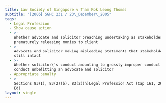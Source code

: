 ```yaml
---
title: Law Society of Singapore v Tham Kok Leong Thomas
subtitle: "[2005] SGHC 231 / 23\_December\_2005"
tags:
  - Legal Profession
  - Show cause action
  - >-
    Whether advocate and solicitor breaching undertaking as stakeholder by
    prematurely releasing monies to client
  - >-
    Advocate and solicitor making misleading statements that stakeholder sums
    still intact
  - >-
    Whether solicitor\'s conduct amounting to grossly improper conduct or
    conduct unbefitting an advocate and solicitor
  - Appropriate penalty
  - >-
    Sections 83(1), 83(2)(b), 83(2)(h)Legal Profession Act (Cap 161, 2001 Rev
    Ed)
layout: single
---
```


